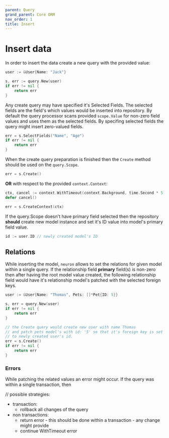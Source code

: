 ```yaml
---
parent: Query
grand_parent: Core ORM
nav_order: 1
title: Insert
---
```

# Insert data

In order to insert the data create a new query with the provided value:

```go
user := &User{Name: "Jack"}

s, err := query.New(user)
if err != nil {
    return err
}
```

Any create query may have specified it's Selected Fields. The selected fields are the field's which values would be inserted into repository. By default the query processor scans provided `scope.Value` for non-zero field values and uses them as the selected fields. By specifing selected fields the query might insert zero-valued fields.

```go
err = s.SelectFields("Name", "Age")
if err != nil {
    return err
}
```

When the create query preparation is finished then the `Create` method should be used on the `query.Scope`.

```go
err = s.Create()
```

**OR** with respect  to the provided `context.Context`:

```go
ctx, cancel := context.WithTimeout(context.Background, time.Second * 5)
defer cancel()

err = s.CreateContext(ctx)
```

If the query.Scope doesn't have primary field selected then the repository **should** create new model instance and set it's ID value into model's primary field value.

```go
id := user.ID // newly created model's ID
```

## Relations

While inserting the model, `neuron` allows to set the relations for given model within a single query. If the relationship field **primary** field(s) is non-zero then after having the root model value created, the following relationship field would have it's relationship model's patched with the selected foreign keys.

```go 
user := &User{Name: "Thomas", Pets: []*Pet{ID: 5}}

s, err = query.New(user)
if err != nil {
    return err
}

// the Create query would create new user with name Thomas
// and patch pets model's with id: '5' so that it's foreign key is set
// to newly created user's id.
err = s.Create()
if err != nil {
    return err
}
```

### Errors

While patching the related values an error might occur. 
If the query was within a single transaction, then 

// possible strategies:
- transaction:
    + rollback all changes of the query
- non transactions:
    + return error - this should be done within a transaction - any change might provide 
    + continue WithTimeout error
